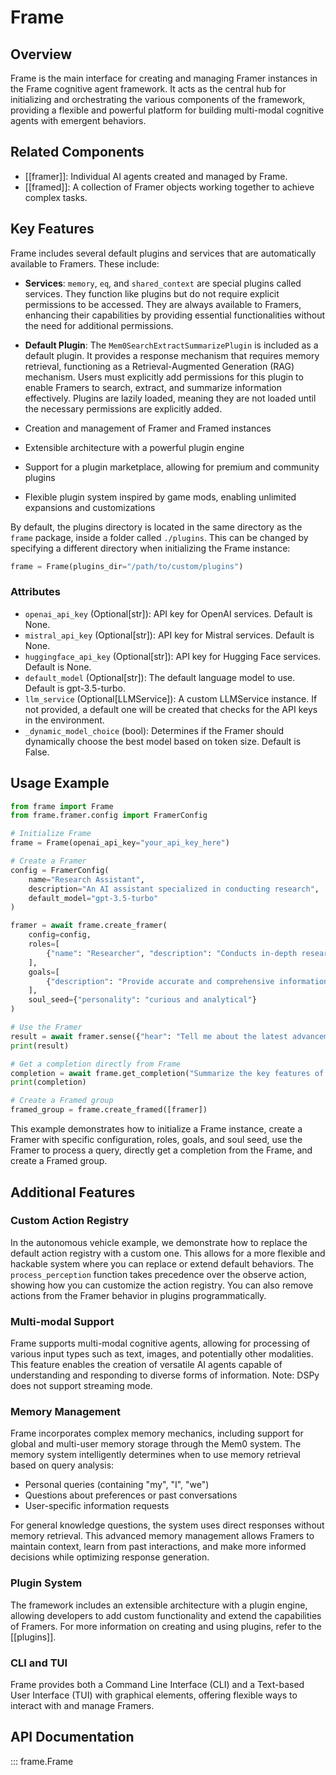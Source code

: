 # Frame

## Overview

Frame is the main interface for creating and managing Framer instances in the Frame cognitive agent framework. It acts as the central hub for initializing and orchestrating the various components of the framework, providing a flexible and powerful platform for building multi-modal cognitive agents with emergent behaviors.

## Related Components

- [[framer]]: Individual AI agents created and managed by Frame.
- [[framed]]: A collection of Framer objects working together to achieve complex tasks.

## Key Features

Frame includes several default plugins and services that are automatically available to Framers. These include:

- **Services**: `memory`, `eq`, and `shared_context` are special plugins called services. They function like plugins but do not require explicit permissions to be accessed. They are always available to Framers, enhancing their capabilities by providing essential functionalities without the need for additional permissions.

- **Default Plugin**: The `Mem0SearchExtractSummarizePlugin` is included as a default plugin. It provides a response mechanism that requires memory retrieval, functioning as a Retrieval-Augmented Generation (RAG) mechanism. Users must explicitly add permissions for this plugin to enable Framers to search, extract, and summarize information effectively. Plugins are lazily loaded, meaning they are not loaded until the necessary permissions are explicitly added.

- Creation and management of Framer and Framed instances
- Extensible architecture with a powerful plugin engine
- Support for a plugin marketplace, allowing for premium and community plugins
- Flexible plugin system inspired by game mods, enabling unlimited expansions and customizations

By default, the plugins directory is located in the same directory as the `frame` package, inside a folder called `./plugins`. This can be changed by specifying a different directory when initializing the Frame instance:

```python
frame = Frame(plugins_dir="/path/to/custom/plugins")
```

### Attributes

- `openai_api_key` (Optional[str]): API key for OpenAI services. Default is None.
- `mistral_api_key` (Optional[str]): API key for Mistral services. Default is None.
- `huggingface_api_key` (Optional[str]): API key for Hugging Face services. Default is None.
- `default_model` (Optional[str]): The default language model to use. Default is gpt-3.5-turbo.
- `llm_service` (Optional[LLMService]): A custom LLMService instance. If not provided, a default one will be created that checks for the API keys in the environment.
- `_dynamic_model_choice` (bool): Determines if the Framer should dynamically choose the best model based on token size. Default is False.

## Usage Example

```python
from frame import Frame
from frame.framer.config import FramerConfig

# Initialize Frame
frame = Frame(openai_api_key="your_api_key_here")

# Create a Framer
config = FramerConfig(
    name="Research Assistant",
    description="An AI assistant specialized in conducting research",
    default_model="gpt-3.5-turbo"
)

framer = await frame.create_framer(
    config=config,
    roles=[
        {"name": "Researcher", "description": "Conducts in-depth research on various topics"}
    ],
    goals=[
        {"description": "Provide accurate and comprehensive information", "priority": 1.0}
    ],
    soul_seed={"personality": "curious and analytical"}
)

# Use the Framer
result = await framer.sense({"hear": "Tell me about the latest advancements in AI"})
print(result)

# Get a completion directly from Frame
completion = await frame.get_completion("Summarize the key features of Frame")
print(completion)

# Create a Framed group
framed_group = frame.create_framed([framer])
```

This example demonstrates how to initialize a Frame instance, create a Framer with specific configuration, roles, goals, and soul seed, use the Framer to process a query, directly get a completion from the Frame, and create a Framed group.

## Additional Features

### Custom Action Registry

In the autonomous vehicle example, we demonstrate how to replace the default action registry with a custom one. This allows for a more flexible and hackable system where you can replace or extend default behaviors. The `process_perception` function takes precedence over the observe action, showing how you can customize the action registry. You can also remove actions from the Framer behavior in plugins programmatically.

### Multi-modal Support

Frame supports multi-modal cognitive agents, allowing for processing of various input types such as text, images, and potentially other modalities. This feature enables the creation of versatile AI agents capable of understanding and responding to diverse forms of information. Note: DSPy does not support streaming mode.

### Memory Management

Frame incorporates complex memory mechanics, including support for global and multi-user memory storage through the Mem0 system. The memory system intelligently determines when to use memory retrieval based on query analysis:

- Personal queries (containing "my", "I", "we")
- Questions about preferences or past conversations
- User-specific information requests

For general knowledge questions, the system uses direct responses without memory retrieval. This advanced memory management allows Framers to maintain context, learn from past interactions, and make more informed decisions while optimizing response generation.

### Plugin System

The framework includes an extensible architecture with a plugin engine, allowing developers to add custom functionality and extend the capabilities of Framers. For more information on creating and using plugins, refer to the [[plugins]].

### CLI and TUI

Frame provides both a Command Line Interface (CLI) and a Text-based User Interface (TUI) with graphical elements, offering flexible ways to interact with and manage Framers.

## API Documentation

::: frame.Frame
